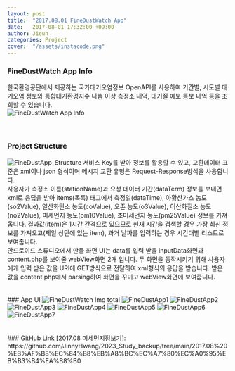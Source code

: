 ```yaml
---
layout: post
title:  "2017.08.01 FineDustWatch App"
date:   2017-08-01 17:32:00 +09:00
author: Jieun
categories: Project
cover:  "/assets/instacode.png"
---
```


### FineDustWatch App Info
한국환경공단에서 제공하는 국가대기오염정보 OpenAPI를 사용하여 기간별, 시도별 대기오염 정보와 통합대기환경지수 나쁨 이상 측정소 내역, 대기질 예보 통보 내역 등을 조회할 수 있습니다.
<br/>
<img src="/assets/2017_FineDustWatch/FineDustApp_Info.png" title="FineDustWatch App Info">
<br/>
<br/>
<br/>
### Project Structure
<img src="/assets/2017_FineDustWatch/FineDustApp_Structure.jpg" title="FineDustApp_Structure">
서비스 Key를 받아 정보를 활용할 수 있고, 교환데이터 표준은 xml이나 json 형식이며 메시지 교환 유형은 Request-Response방식을 사용합니다.
<br/>
사용자가 측정소 이름(stationName)과 요청 데이터 기간(dataTerm) 정보를 보내면 xml로 응답을 받아 items(목록) 태그에서 측정일(dataTime), 아황산가스 농도(so2Value), 일산화탄소 농도(coValue), 오존 농도(o3Value), 이산화질소 농도(no2Value), 미세먼지 농도(pm10Value), 초미세먼지 농도(pm25Value) 정보를 가져옵니다. 결과값(item)은 1시간 간격으로 있으므로 현재 시간을 검색할 경우 가장 최신 정보를 가져오고(제일 상단에 있는 item), 과거 날짜를 입력하는 경우 시간대별 리스트로 보여줍니다.
<br/>
안드로이드 스튜디오에서 만들 화면 UI는 data를 입력 받을 inputData화면과 content.php를 보여줄 webView화면 2개 입니다. 두 화면을 동작시키기 위해 사용자에게 입력 받은 값을 URI에 GET방식으로 전달하여 xml형식의 응답을 받습니다. 받은 값을 content.php에서 parsing하여 화면을 꾸미고 webView화면에 보여줍니다.
<br/>
<br/>
<br/>
### App UI
<img src="/assets/2017_FineDustWatch/FineDustApp Screen.jpg" title="FineDustWatch Img total">
<img src="/assets/2017_FineDustWatch/FineDustApp1.png" title="FineDustApp1">
<img src="/assets/2017_FineDustWatch/FineDustApp2.png" title="FineDustApp2">
<img src="/assets/2017_FineDustWatch/FineDustApp3.png" title="FineDustApp3">
<img src="/assets/2017_FineDustWatch/FineDustApp4.png" title="FineDustApp4">
<img src="/assets/2017_FineDustWatch/FineDustApp5.png" title="FineDustApp5">
<img src="/assets/2017_FineDustWatch/FineDustApp6.png" title="FineDustApp6">
<img src="/assets/2017_FineDustWatch/FineDustApp7.png" title="FineDustApp7">
<br/>
<br/>
<br/>
### GitHub Link
[2017.08 미세먼지정보기]:  https://github.com/JinnyHwang/2023_Study_backup/tree/main/2017.08%20%EB%AF%B8%EC%84%B8%EB%A8%BC%EC%A7%80%EC%A0%95%EB%B3%B4%EA%B8%B0

